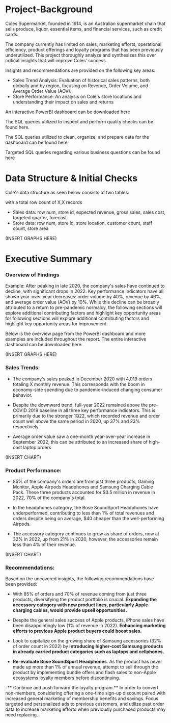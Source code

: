 # Project-Background
Coles Supermarket, founded in 1914, is an Australian supermarket chain that sells produce, liquor, essential items, and financial services, such as credit cards.

The company currently has limited on sales, marketing efforts, operational efficiency, product offerings and loyalty programs that has been previously underutilized. This project thoroughly analyze and synthesizes this over critical insights that will improve Coles' success.

Insights and recommendations are provided on the following key areas:

  - Sales Trend Analysis: Evaluation of historical sales patterns, both globally and by region, focusing on Revenue, Order Volume, and Average Order Value (AOV).
  - Store Performance: An analysis on Cole's store locations and understanding their impact on sales and returns

An interactive PowerBI dashboard can be downloaded here

The SQL queries utilized to inspect and perform quality checks can be found here.

The SQL queries utilized to clean, organize, and prepare data for the dashboard can be found here.

Targeted SQL queries regarding various business questions can be found here

# Data Structure & Initial Checks
Cole's data structure as seen below consists of two tables: 

with a total row count of X,X records

  - Sales data: row num, store id, expected revenue, gross sales, sales cost, targeted quarter, forecast
  - Store data: row num, store id, store location, customer count, staff count, store area

(INSERT GRAPHS HERE)

# Executive Summary

###  Overview of Findings

Example:
After peaking in late 2020, the company's sales have continued to decline, with significant drops in 2022. Key performance indicators have all shown year-over-year decreases: order volume by 40%, revenue by 46%, and average order value (AOV) by 10%. While this decline can be broadly attributed to a return to pre-pandemic normalcy, the following sections will explore additional contributing factors and highlight key opportunity areas for following sections will explore additional contributing factors and highlight key opportunity areas for improvement.

Below is the overview page from the PowerBI dashboard and more examples are included throughout the report. The entire interactive dashboard can be downloaded here.

(INSERT GRAPHS HERE)

### Sales Trends:

- The company's sales peaked in December 2020 with 4,019 orders totaling X monthly revenue. This corresponds with the boom in economy-side spending due to pandemic-induced changing consumer behavior.

- Despite the downward trend, full-year 2022 remained above the pre-COVID 2019 baseline in all three key performance indicators. This is primarily due to the stronger 1Q22, which recorded revenue and order count well above the same period in 2020, up 37% and 23% respectively.

- Average order value saw a one-month year-over-year increase in September 2022, this can be attributed to an increased share of high-cost laptop orders

(INSERT CHART)

### Product Performance:

- 85% of the company's orders are from just three products, Gaming Monitor, Apple Airpods Headphones and Samsung Charging Cable Pack. These three products accounted for $3.5 million in revenue in 2022, 70% of the company's total.

- In the headphones category, the Bose SoundSport Headphones have underperformed, contributing to less than 1% of total revenues and orders despite being on average, $40 cheaper than the well-performing Airpods.

- The accessory category continues to grow as share of orders, now at 32% in 2022, up from 21% in 2020, however, the accessories remain less than 4% of their revenue.

(INSERT CHART)

### Recommendations:

Based on the uncovered insights, the following recommendations have been provided:

- With 85% of orders and 70% of revenue coming from just three products, diversifying the product portfolio is crucial. **Expanding the accessory category with new product lines, particularly Apple charging cables, would provide upsell opportunities.**

- Despite the general sales success of Apple products, iPhone sales have been disappointingly low (1% of revenue in 2022). **Enhancing marketing efforts to previous Apple product buyers could boost sales.**

- Look to capitalize on the growing share of Samsung accessories (32% of order count in 2022) by **introducing higher-cost Samsung products in already carried product categories such as laptops and cellphones.**

- **Re-evaluate Bose SoundSport Headphones**. As the product has never made up more than 1% of annual revenue, attempt to sell through the product by implementing bundle offers and flash sales to non-Apple ecosystems loyalty members before discontinuing.

-** Continue and push forward the loyalty program.** In order to convert non-members, considering offering a one-time sign-up discount paired with increased general marketing of membership benefits and savings. Focus targeted and personalized ads to previous customers, and utilize past order data to increase marketing efforts when previously purchased products may need replacing.



